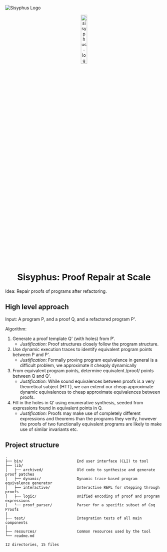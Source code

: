 ![Sisyphus Logo]()
<p align="center"><img width="20%" src="https://github.com/verse-lab/proof-repair/raw/master/web/res/sisyphus-logo.png" alt="sisyphus-logo" /></p>
<h1 align="center">Sisyphus: Proof Repair at Scale</h1>


Idea: Repair proofs of programs after refactoring.


## High level approach

Input: A program P, and a proof Q, and a refactored program P'.

Algorithm:

1. Generate a proof template Q' (with holes) from P'.
   - *Justification:* Proof structures closely follow the program structure.
2. Use dynamic execution traces to identify equivalent program points between P and P'.
   - *Justification:* Formally proving program equivalence in general is a difficult problem, we approximate it cheaply dynamically
3. From equivalent program points, determine equivalent /proof/ points between Q and Q'.
   - *Justification:* While sound equivalences between proofs is a very theoretical subject (HTT), we can extend our cheap approximate dynamic equivalences to cheap approximate equivalences between proofs.
4. Fill in the holes in Q' using enumerative synthesis, seeded from expressions found in equivalent points in Q.
   - *Justification:* Proofs may make use of completely different expressions and theorems than the programs they verify, however the proofs of two functionally equivalent programs are likely to make use of similar invariants etc.

## Project structure
```
.
├── bin/                        End user interface (CLI) to tool
├── lib/
│   ├── archived/               Old code to synthesise and generate proof patches
│   ├── dynamic/                Dynamic trace-based program equivalence generator
│   ├── interactive/            Interactive REPL for stepping through proofs
│   ├── logic/                  Unified encoding of proof and program expressions
│   └── proof_parser/           Parser for a specific subset of Coq Proofs
|
├── test/                       Integration tests of all main components
|
├── resources/                  Common resources used by the tool
└── readme.md

12 directories, 15 files
```
